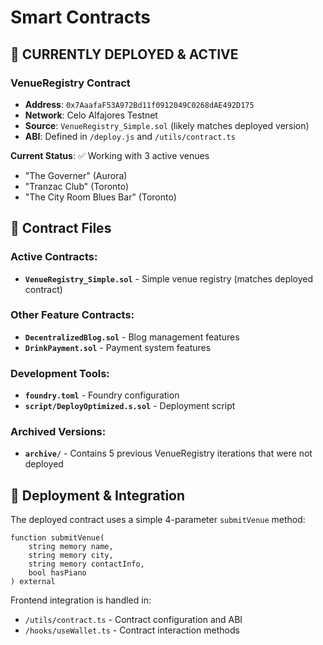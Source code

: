 # Smart Contracts

## 🔴 CURRENTLY DEPLOYED & ACTIVE

### VenueRegistry Contract
- **Address**: `0x7AaafaF53A972Bd11f0912049C0268dAE492D175`
- **Network**: Celo Alfajores Testnet  
- **Source**: `VenueRegistry_Simple.sol` (likely matches deployed version)
- **ABI**: Defined in `/deploy.js` and `/utils/contract.ts`

**Current Status**: ✅ Working with 3 active venues
- "The Governer" (Aurora)
- "Tranzac Club" (Toronto) 
- "The City Room Blues Bar" (Toronto)

## 📂 Contract Files

### Active Contracts:
- **`VenueRegistry_Simple.sol`** - Simple venue registry (matches deployed contract)

### Other Feature Contracts:
- **`DecentralizedBlog.sol`** - Blog management features
- **`DrinkPayment.sol`** - Payment system features

### Development Tools:
- **`foundry.toml`** - Foundry configuration
- **`script/DeployOptimized.s.sol`** - Deployment script

### Archived Versions:
- **`archive/`** - Contains 5 previous VenueRegistry iterations that were not deployed

## 🔧 Deployment & Integration

The deployed contract uses a simple 4-parameter `submitVenue` method:
```solidity
function submitVenue(
    string memory name,
    string memory city, 
    string memory contactInfo,
    bool hasPiano
) external
```

Frontend integration is handled in:
- `/utils/contract.ts` - Contract configuration and ABI
- `/hooks/useWallet.ts` - Contract interaction methods